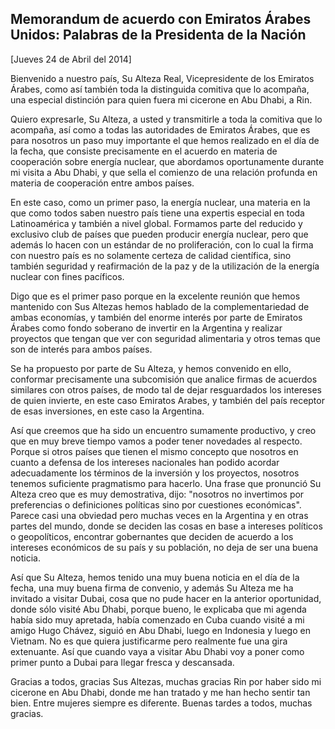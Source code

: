 Memorandum de acuerdo con Emiratos Árabes Unidos: Palabras de la Presidenta de la Nación
----------------------------------------------------------------------------------------

[Jueves 24 de Abril del 2014]

Bienvenido a nuestro país, Su Alteza Real, Vicepresidente de los
Emiratos Árabes, como así también toda la distinguida comitiva que lo
acompaña, una especial distinción para quien fuera mi cicerone en Abu
Dhabi, a Rin.

Quiero expresarle, Su Alteza, a usted y transmitirle a toda la comitiva
que lo acompaña, así como a todas las autoridades de Emiratos Árabes,
que es para nosotros un paso muy importante el que hemos realizado en el
día de la fecha, que consiste precisamente en el acuerdo en materia de
cooperación sobre energía nuclear, que abordamos oportunamente durante
mi visita a Abu Dhabi, y que sella el comienzo de una relación profunda
en materia de cooperación entre ambos países.

En este caso, como un primer paso, la energía nuclear, una materia en la
que como todos saben nuestro país tiene una expertis especial en toda
Latinoamérica y también a nivel global. Formamos parte del reducido y
exclusivo club de países que pueden producir energía nuclear, pero que
además lo hacen con un estándar de no proliferación, con lo cual la
firma con nuestro país es no solamente certeza de calidad científica,
sino también seguridad y reafirmación de la paz y de la utilización de
la energía nuclear con fines pacíficos.

Digo que es el primer paso porque en la excelente reunión que hemos
mantenido con Sus Altezas hemos hablado de la complementariedad de ambas
economías, y también del enorme interés por parte de Emiratos Árabes
como fondo soberano de invertir en la Argentina y realizar proyectos que
tengan que ver con seguridad alimentaria y otros temas que son de
interés para ambos países.

Se ha propuesto por parte de Su Alteza, y hemos convenido en ello,
conformar precisamente una subcomisión que analice firmas de acuerdos
similares con otros países, de modo tal de dejar resguardados los
intereses de quien invierte, en este caso Emiratos Arabes, y también del
país receptor de esas inversiones, en este caso la Argentina.

Así que creemos que ha sido un encuentro sumamente productivo, y creo
que en muy breve tiempo vamos a poder tener novedades al respecto.
Porque si otros países que tienen el mismo concepto que nosotros en
cuanto a defensa de los intereses nacionales han podido acordar
adecuadamente los términos de la inversión y los proyectos, nosotros
tenemos suficiente pragmatismo para hacerlo. Una frase que pronunció Su
Alteza creo que es muy demostrativa, dijo: "nosotros no invertimos por
preferencias o definiciones políticas sino por cuestiones económicas".
Parece casi una obviedad pero muchas veces en la Argentina y en otras
partes del mundo, donde se deciden las cosas en base a intereses
políticos o geopolíticos, encontrar gobernantes que deciden de acuerdo a
los intereses económicos de su país y su población, no deja de ser una
buena noticia.

Así que Su Alteza, hemos tenido una muy buena noticia en el día de la
fecha, una muy buena firma de convenio, y además Su Alteza me ha
invitado a visitar Dubai, cosa que no pude hacer en la anterior
oportunidad, donde sólo visité Abu Dhabi, porque bueno, le explicaba que
mi agenda había sido muy apretada, había comenzado en Cuba cuando visité
a mi amigo Hugo Chávez, siguió en Abu Dhabi, luego en Indonesia y luego
en Vietnam. No es que quiera justificarme pero realmente fue una gira
extenuante. Así que cuando vaya a visitar Abu Dhabi voy a poner como
primer punto a Dubai para llegar fresca y descansada.

Gracias a todos, gracias Sus Altezas, muchas gracias Rin por haber sido
mi cicerone en Abu Dhabi, donde me han tratado y me han hecho sentir tan
bien. Entre mujeres siempre es diferente. Buenas tardes a todos, muchas
gracias.
